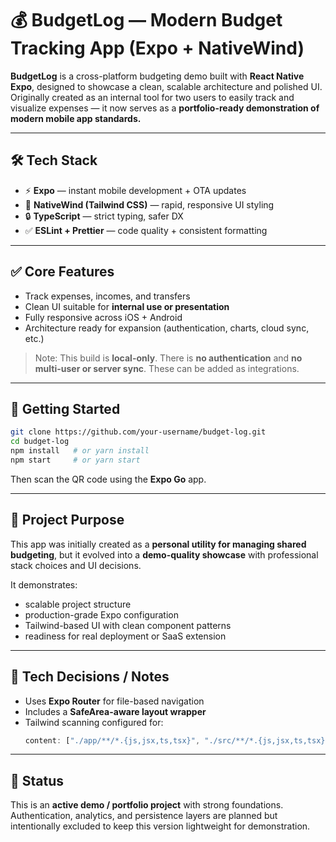 # 💰 BudgetLog — Modern Budget Tracking App (Expo + NativeWind)

**BudgetLog** is a cross-platform budgeting demo built with **React Native Expo**, designed to showcase a clean, scalable architecture and polished UI.  
Originally created as an internal tool for two users to easily track and visualize expenses — it now serves as a **portfolio-ready demonstration of modern mobile app standards.**

---

## 🛠 Tech Stack

- ⚡ **Expo** — instant mobile development + OTA updates
- 🎨 **NativeWind (Tailwind CSS)** — rapid, responsive UI styling
- 🔒 **TypeScript** — strict typing, safer DX
- ✅ **ESLint + Prettier** — code quality + consistent formatting

---

## ✅ Core Features

- Track expenses, incomes, and transfers
- Clean UI suitable for **internal use or presentation**
- Fully responsive across iOS + Android
- Architecture ready for expansion (authentication, charts, cloud sync, etc.)

> Note: This build is **local-only**. There is **no authentication** and **no multi-user or server sync**. These can be added as integrations.

---

## 🚀 Getting Started

```bash
git clone https://github.com/your-username/budget-log.git
cd budget-log
npm install   # or yarn install
npm start     # or yarn start
```

Then scan the QR code using the **Expo Go** app.

---

## 📄 Project Purpose

This app was initially created as a **personal utility for managing shared budgeting**, but it evolved into a **demo-quality showcase** with professional stack choices and UI decisions.

It demonstrates:

- scalable project structure
- production-grade Expo configuration
- Tailwind-based UI with clean component patterns
- readiness for real deployment or SaaS extension

---

## 🧩 Tech Decisions / Notes

- Uses **Expo Router** for file-based navigation
- Includes a **SafeArea-aware layout wrapper**
- Tailwind scanning configured for:
  ```js
  content: ["./app/**/*.{js,jsx,ts,tsx}", "./src/**/*.{js,jsx,ts,tsx}"];
  ```

---

## 📌 Status

This is an **active demo / portfolio project** with strong foundations.  
Authentication, analytics, and persistence layers are planned but intentionally excluded to keep this version lightweight for demonstration.
